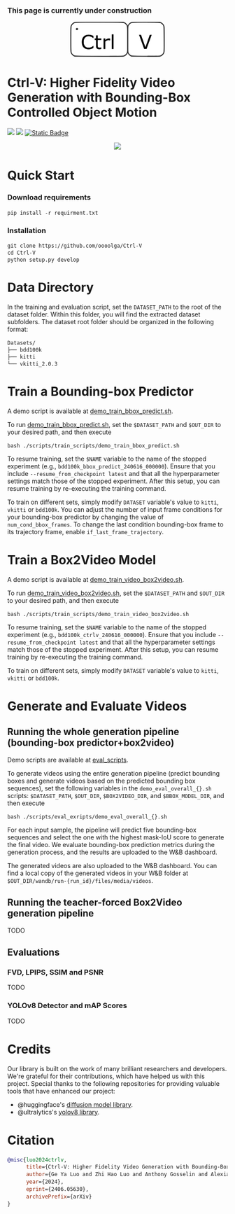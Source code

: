 ### This page is currently under construction

<p align="center">
<a href="https://oooolga.github.io/ctrl-v.github.io/">
    <picture>
        <source media="(prefers-color-scheme: dark)" srcset="./statics/logo_darkmode.png" height="80">
        <source media="(prefers-color-scheme: light)" srcset="./statics/logo.png" height="80">
        <img alt="logo" src="./statics/logo.png" height="80">
    </picture>
</a>
</p>

# Ctrl-V: Higher Fidelity Video Generation with Bounding-Box Controlled Object Motion

<p align="left">
<a href="https://arxiv.org/abs/2406.05630" alt="arXiv">
    <img src="https://img.shields.io/badge/arXiv-2406.05630-b31b1b.svg?style=flat" /></a>
<a href="https://oooolga.github.io/ctrl-v.github.io/" alt="webpage">
    <img src="https://img.shields.io/badge/Webpage-Ctrl_V-darkviolet" /></a>
<a href="https://paperswithcode.com/paper/ctrl-v-higher-fidelity-video-generation-with">
    <img alt="Static Badge" src="https://img.shields.io/badge/paper_with_code-link-turquoise?logo=paperswithcode" />
</a>
<p align="center">
<picture>
  <source srcset="./statics/CtrlV_teaserv2.png" media="(prefers-color-scheme: light)">
  <source srcset="./statics/CtrlV_teaser_darkmode.png" media="(prefers-color-scheme: dark)">
  <img src="./statics/CtrlV_teaserv2.png">
</picture>
</p>

# Quick Start
### Download requirements
```
pip install -r requirment.txt
```

### Installation
```
git clone https://github.com/oooolga/Ctrl-V
cd Ctrl-V
python setup.py develop
```

# Data Directory
In the training and evaluation script, set the `DATASET_PATH` to the root of the dataset folder. Within this folder, you will find the extracted dataset subfolders. The dataset root folder should be organized in the following format: 	
```
Datasets/
├── bdd100k
├── kitti
└── vkitti_2.0.3
```

# Train a Bounding-box Predictor
A demo script is available at [demo_train_bbox_predict.sh](./scripts/train_scripts/demo_train_bbox_predict.sh).

To run [demo_train_bbox_predict.sh](./scripts/train_scripts/demo_train_bbox_predict.sh), set the `$DATASET_PATH` and `$OUT_DIR` to your desired path, and then execute 
```
bash ./scripts/train_scripts/demo_train_bbox_predict.sh
```

To resume training, set the `$NAME` variable to the name of the stopped experiment (e.g., `bdd100k_bbox_predict_240616_000000`). Ensure that you include `--resume_from_checkpoint latest` and that all the hyperparameter settings match those of the stopped experiment. After this setup, you can resume training by re-executing the training command.

To train on different sets, simply modify `DATASET` variable's value to `kitti`, `vkitti` or `bdd100k`. You can adjust the number of input frame conditions for your bounding-box predictor by changing the value of `num_cond_bbox_frames`. To change the last condition bounding-box frame to its trajectory frame, enable `if_last_frame_trajectory`.

# Train a Box2Video Model
A demo script is available at [demo_train_video_box2video.sh](./scripts/train_scripts/demo_train_video_box2video.sh).

To run [demo_train_video_box2video.sh](./scripts/train_scripts/demo_train_video_box2video.sh), set the `$DATASET_PATH` and `$OUT_DIR` to your desired path, and then execute 
```
bash ./scripts/train_scripts/demo_train_video_box2video.sh
```

To resume training, set the `$NAME` variable to the name of the stopped experiment (e.g., `bdd100k_ctrlv_240616_000000`). Ensure that you include `--resume_from_checkpoint latest` and that all the hyperparameter settings match those of the stopped experiment. After this setup, you can resume training by re-executing the training command.

To train on different sets, simply modify `DATASET` variable's value to `kitti`, `vkitti` or `bdd100k`.

# Generate and Evaluate Videos

## Running the whole generation pipeline (bounding-box predictor+box2video)
Demo scripts are available at [eval_scripts](./scripts/eval_scripts/).

To generate videos using the entire generation pipeline (predict bounding boxes and generate videos based on the predicted bounding box sequences), set the following variables in the `demo_eval_overall_{}.sh` scripts: `$DATASET_PATH`, `$OUT_DIR`, `$BOX2VIDEO_DIR`, and `$BBOX_MODEL_DIR`, and then execute 
```
bash ./scripts/eval_exripts/demo_eval_overall_{}.sh
```
For each input sample, the pipeline will predict five bounding-box sequences and select the one with the highest mask-IoU score to generate the final video. We evaluate bounding-box prediction metrics during the generation process, and the results are uploaded to the W&B dashboard.

The generated videos are also uploaded to the W&B dashboard. You can find a local copy of the generated videos in your W&B folder at `$OUT_DIR/wandb/run-{run_id}/files/media/videos`.

## Running the teacher-forced Box2Video generation pipeline
TODO

## Evaluations
### FVD, LPIPS, SSIM and PSNR
TODO

### YOLOv8 Detector and mAP Scores
TODO

# Credits

Our library is built on the work of many brilliant researchers and developers. We're grateful for their contributions, which have helped us with this project. Special thanks to the following repositories for providing valuable tools that have enhanced our project:


- @huggingface's [diffusion model library](https://github.com/huggingface/diffusers/).
- @ultralytics's [yolov8 library](https://github.com/ultralytics/ultralytics).

# Citation

```bibtex
@misc{luo2024ctrlv,
      title={Ctrl-V: Higher Fidelity Video Generation with Bounding-Box Controlled Object Motion}, 
      author={Ge Ya Luo and Zhi Hao Luo and Anthony Gosselin and Alexia Jolicoeur-Martineau and Christopher Pal},
      year={2024},
      eprint={2406.05630},
      archivePrefix={arXiv}
}
```